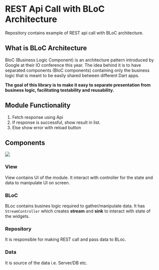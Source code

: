 # REST Api Call with BLoC Architecture

Repository contains example of REST api call with BLoC architecture.

## What is BLoC Architecture

BloC (Business Logic Component) is an architecture pattern introduced by Google at their IO conference this year. The idea behind it is to have separated components (BloC components) containing only the business logic that is meant to be easily shared between different Dart apps.

<b>The goal of this library is to make it easy to separate presentation from business logic, facilitating testability and reusability.</b>


## Module Functionality

1. Fetch response using Api
2. If response is successful, show result in list. 
3. Else show error with reload button

## Components
![](https://user-images.githubusercontent.com/53623174/88580424-348caf00-d069-11ea-9694-356a746f40e7.jpg)

### View
View contains UI of the module. It interact with controller for the state and data to manipulate UI on screen.

### BLoC
BLoc contains busines logic required to gather/manipulate data. 
It has `StreamController` which creates <b>stream</b> and <b>sink</b> to interact with state of the widgets.

### Repository
It is responsible for making REST call and pass data to BLoc.

### Data
It is source of the data i.e. Server/DB etc.


